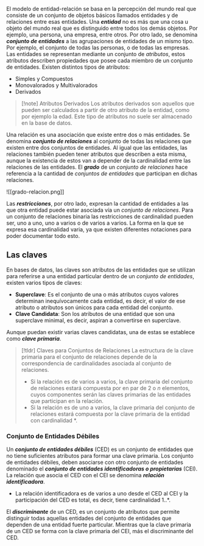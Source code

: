 El modelo de entidad-relación se basa en la percepción del mundo real que consiste de un conjunto de objetos básicos llamados entidades y de relaciones entre esas entidades.
Una ***entidad*** no es más que una cosa u objeto del mundo real que es distinguido entre todos los demás objetos. Por ejemplo, una persona, una empresa, entre otros. Por otro lado, se denomina ***conjunto de entidades*** a las agrupaciones de entidades de un mismo tipo. Por ejemplo, el conjunto de todas las personas, o de todas las empresas.
Las entidades se representan mediante un conjunto de *atributos*, estos atributos describen propiedades que posee cada miembro de un conjunto de entidades. Existen distintos tipos de atributos:

- Simples y Compuestos
- Monovalorados y Multivalorados
- Derivados

>[!note] Atributos Derivados
>Los atributos derivados son aquellos que pueden ser calculados a partir de otro atributo de la entidad, como por ejemplo la edad. Este tipo de atributos no suele ser almacenado en la base de datos.

Una relación es una asociación que existe entre dos o más entidades. Se denomina ***conjunto de relaciones*** al conjunto de todas las relaciones que existen entre dos conjuntos de entidades. Al igual que las entidades, las relaciones también pueden tener atributos que describen a esta misma, aunque la existencia de estos van a depender de la cardinalidad entre las relaciones de las entidades.
El ***grado*** de un *conjunto de relaciones* hace referencia a la cantidad de *conjuntos de entidades* que participan en dichas relaciones.

![[grado-relacion.png]]

Las ***restricciones***, por otro lado, expresan la cantidad de entidades a las que otra entidad puede estar asociada vía un *conjunto de relaciones*. Para un conjunto de relaciones binaria las restricciones de cardinalidad pueden ser, uno a uno, uno a varios o de varios a varios. La forma en la que se expresa esa cardinalidad varia, ya que existen diferentes notaciones para poder documentar todo esto.

## Las claves

En bases de datos, las claves son atributos de las entidades que se utilizan para referirse a una entidad particular dentro de un *conjunto de entidades*, existen varios tipos de claves:

- **Superclave**: Es el conjunto de una o más atributos cuyos valores determinan inequívocamente cada entidad, es decir, el valor de ese atributo o atributos son únicos para cada entidad del conjunto.
- **Clave Candidata**: Son los atributos de una entidad que son una superclave minimal, es decir, aspiran a convertirse en superclave.

Aunque puedan existir varias claves candidatas, una de estas se establece como ***clave primaria***.

>[!tldr] Claves para Conjuntos de Relaciones
>La estructura de la clave primaria para el conjunto de relaciones depende de la correspondencia de cardinalidades asociada al conjunto de relaciones.
>- Si la relación es de varios a varios, la clave primaria del conjunto de relaciones estará compuesta por en par de 2 o $n$ elementos, cuyos componentes serán las claves primarias de las entidades que participan en la relación.
>- Si la relación es de uno a varios, la clave primaria del conjunto de relaciones estará compuesta por la clave primaria de la entidad con cardinalidad \*.

### Conjunto de Entidades Débiles

Un ***conjunto de entidades débiles*** (CED) es un conjunto de entidades que no tiene suficientes atributos para formar una clave primaria.
Los conjunto de entidades débiles, deben asociarse con otro conjunto de entidades denominado el ***conjunto de entidades identificadoras o propietarias*** (CEI). La relación que asocia el CED con el CEI se denomina ***relación identificadora***.
- La relación identificadora es de varios a uno desde el CED al CEI y la participación del CED es total, es decir, tiene cardinalidad 1..\*.

El ***discriminante*** de un CED, es un conjunto de atributos que permite distinguir todas aquellas entidades del conjunto de entidades que dependen de una entidad fuerte particular. Mientras que la clave primaria de un CED se forma con la clave primaria del CEI, más el discriminante del CED.